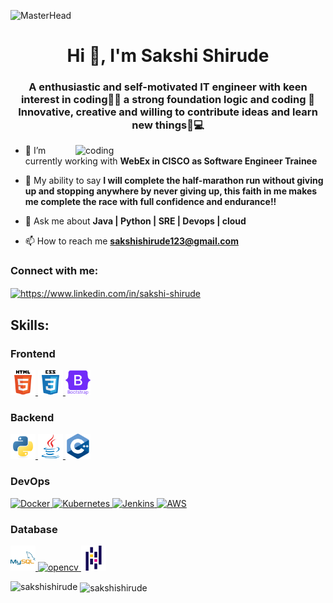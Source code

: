![MasterHead](https://1.bp.blogspot.com/-7A4WynwLsMw/XbBpCXG8fHI/AAAAAAAAMt4/uOa1bpLskYgrwGbllhSu2SDj_Mig8SXJQCLcBGAsYHQ/s1600/2000_600px.gif)
<h1 align="center">Hi 👋, I'm Sakshi Shirude</h1>
<h3 align="center">A enthusiastic and self-motivated IT engineer with keen interest in coding✌🏻 a strong foundation logic and coding 🎯 Innovative, creative and willing to contribute ideas and learn new things📌💻</h3>
<img align="right" alt="coding" width="400" src="https://cdn.dribbble.com/users/1162077/screenshots/3848914/programmer.gif">

- 🔭 I’m currently working with **WebEx in CISCO as Software Engineer Trainee** 

- 🌱 My ability to say **I will complete the half-marathon run without giving up and stopping anywhere by never giving up, this faith in me makes me complete the race with full confidence and endurance!!**

- 💬 Ask me about **Java | Python | SRE | Devops | cloud**

- 📫 How to reach me **sakshishirude123@gmail.com**

<h3 align="left">Connect with me:</h3>
<p align="left">
<a href="[https://linkedin.com/in/https://www.linkedin.com/in/sakshi-shirude](https://www.linkedin.com/in/sakshi-shirude?utm_source=share&utm_campaign=share_via&utm_content=profile&utm_medium=android_app)" target="blank"><img align="center" src="https://raw.githubusercontent.com/rahuldkjain/github-profile-readme-generator/master/src/images/icons/Social/linked-in-alt.svg" alt="https://www.linkedin.com/in/sakshi-shirude" height="30" width="40" /></a>
</p>

<h2 align="left">Skills:</h2>
<p align="left">
<h3 align="left"> Frontend </h3>
<p align="left">
<a href="https://www.w3.org/html/" target="_blank" rel="noreferrer"> <img src="https://raw.githubusercontent.com/devicons/devicon/master/icons/html5/html5-original-wordmark.svg" alt="html5" width="40" height="40"/> </a>
<a href="https://www.w3schools.com/css/" target="_blank" rel="noreferrer"> <img src="https://raw.githubusercontent.com/devicons/devicon/master/icons/css3/css3-original-wordmark.svg" alt="css3" width="40" height="40"/> </a>
<a href="https://getbootstrap.com" target="_blank" rel="noreferrer"> <img src="https://raw.githubusercontent.com/devicons/devicon/master/icons/bootstrap/bootstrap-plain-wordmark.svg" alt="bootstrap" width="40" height="40"/> </a> 

<h3 align="left"> Backend </h2>
<a href="https://www.python.org" target="_blank" rel="noreferrer"> <img src="https://raw.githubusercontent.com/devicons/devicon/master/icons/python/python-original.svg" alt="python" width="40" height="40"/> </a> 
<a href="https://www.java.com" target="_blank" rel="noreferrer"> <img src="https://raw.githubusercontent.com/devicons/devicon/master/icons/java/java-original.svg" alt="java" width="40" height="40"/> </a> 
<a href="https://www.w3schools.com/cpp/" target="_blank" rel="noreferrer"> <img src="https://raw.githubusercontent.com/devicons/devicon/master/icons/cplusplus/cplusplus-original.svg" alt="cplusplus" width="40" height="40"/> </a>

<h3 align="left">DevOps</h3>
<a href="https://www.docker.com/" target="_blank" rel="noreferrer"> <img src="https://mma.prnewswire.com/media/776689/New_Docker_logo_Logo.jpg?p=publish" alt="Docker" width="40" height="40"/> </a>
<a href="https://kubernetes.io/" target="_blank" rel="noreferrer"> <img src="https://concisesoftware.com/wp-content/uploads/2020/01/Kubernetes-logo.png" alt="Kubernetes" width="40" height="40"/> </a>
<a href="https://www.jenkins.io/" target="_blank" rel="noreferrer"> <img src="https://toppng.com/uploads/preview/jenkins-logo-11609365847mufysaivph.png" alt="Jenkins" width="40" height="40"/> </a>
<a href="https://aws.amazon.com/" target="_blank" rel="noreferrer"> <img src="https://logosmarcas.net/wp-content/uploads/2021/08/Amazon-Web-Services-AWS-Logo.png" alt="AWS" width="40" height="40"/> </a>


<h3 align="left"> Database </h2>
<a href="https://www.mysql.com/" target="_blank" rel="noreferrer"> <img src="https://raw.githubusercontent.com/devicons/devicon/master/icons/mysql/mysql-original-wordmark.svg" alt="mysql" width="40" height="40"/> </a> 
<a href="https://opencv.org/" target="_blank" rel="noreferrer"> <img src="https://www.vectorlogo.zone/logos/opencv/opencv-icon.svg" alt="opencv" width="40" height="40"/> </a> 
<a href="https://pandas.pydata.org/" target="_blank" rel="noreferrer"> <img src="https://raw.githubusercontent.com/devicons/devicon/2ae2a900d2f041da66e950e4d48052658d850630/icons/pandas/pandas-original.svg" alt="pandas" width="40" height="40"/> 
</a> 
</a> </p>

<p><img align="left" src="https://github-readme-stats.vercel.app/api/top-langs?username=sakshishirude&show_icons=true&locale=en&layout=compact" alt="sakshishirude" /></p>

<p>&nbsp;<img align="center" src="https://github-readme-stats.vercel.app/api?username=sakshishirude&show_icons=true&locale=en" alt="sakshishirude" /></p>
